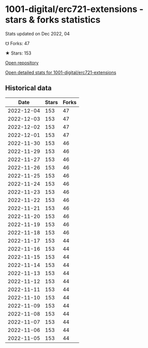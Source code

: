 # 1001-digital/erc721-extensions - stars & forks statistics

Stats updated on Dec 2022, 04

☋ Forks: 47

★ Stars: 153

[Open repository](https://github.com/1001-digital/erc721-extensions)

[Open detailed stats for 1001-digital/erc721-extensions](https://reviewgithub.com/rep/1001-digital/erc721-extensions)

## Historical data
| Date | Stars | Forks |
|------|-------|-------|
| 2022-12-04 | 153 | 47 | 
| 2022-12-03 | 153 | 47 | 
| 2022-12-02 | 153 | 47 | 
| 2022-12-01 | 153 | 47 | 
| 2022-11-30 | 153 | 46 | 
| 2022-11-29 | 153 | 46 | 
| 2022-11-27 | 153 | 46 | 
| 2022-11-26 | 153 | 46 | 
| 2022-11-25 | 153 | 46 | 
| 2022-11-24 | 153 | 46 | 
| 2022-11-23 | 153 | 46 | 
| 2022-11-22 | 153 | 46 | 
| 2022-11-21 | 153 | 46 | 
| 2022-11-20 | 153 | 46 | 
| 2022-11-19 | 153 | 46 | 
| 2022-11-18 | 153 | 46 | 
| 2022-11-17 | 153 | 44 | 
| 2022-11-16 | 153 | 44 | 
| 2022-11-15 | 153 | 44 | 
| 2022-11-14 | 153 | 44 | 
| 2022-11-13 | 153 | 44 | 
| 2022-11-12 | 153 | 44 | 
| 2022-11-11 | 153 | 44 | 
| 2022-11-10 | 153 | 44 | 
| 2022-11-09 | 153 | 44 | 
| 2022-11-08 | 153 | 44 | 
| 2022-11-07 | 153 | 44 | 
| 2022-11-06 | 153 | 44 | 
| 2022-11-05 | 153 | 44 | 


